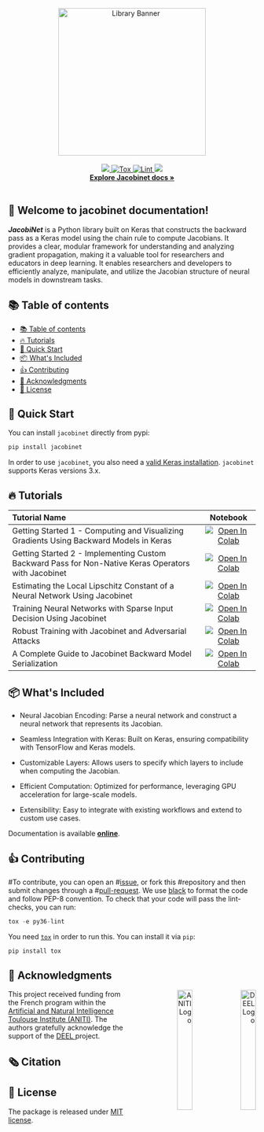 
<div align="center">
        <picture>
                <source media="(prefers-color-scheme: dark)" srcset="./docs/assets/logo.png">
                <source media="(prefers-color-scheme: light)" srcset="./docs/assets/logo.png">
                <img alt="Library Banner" src="./docs/assets/logo.svg" width="300" height="300">
        </picture>
</div>

<br>

<div align="center">
  <a href="#">
        <img src="https://img.shields.io/badge/Python-%E2%89%A53.9-efefef">
    </a>
    <a href="https://github.com/ducoffeM/jacobinet/actions/workflows/python-tests.yml">
        <img alt="Tox" src="https://github.com/ducoffeM/jacobinet/actions/workflows/python-tests.yml/badge.svg">
    </a>
    <a href="https://github.com/ducoffeM/jacobinet/actions/workflows/python-linters.yml">
        <img alt="Lint" src="https://github.com/ducoffeM/jacobinet/actions/workflows/python-linters.yml/badge.svg">
    </a>
    <a href="#">
        <img src="https://img.shields.io/badge/License-MIT-efefef">
    </a>
    <br>
    <a href="https://ducoffeM.github.io/jacobinet/"><strong>Explore Jacobinet docs »</strong></a>
</div>
<br>


## 👋 Welcome to jacobinet documentation!
***JacobiNet*** is a Python library built on Keras that constructs the backward pass as a Keras model using the chain rule to compute Jacobians. It provides a clear, modular framework for understanding and analyzing gradient propagation, making it a valuable tool for researchers and educators in deep learning.
It enables researchers and developers to efficiently analyze, manipulate, and utilize the Jacobian structure of neural models in downstream tasks.


## 📚 Table of contents

- [📚 Table of contents](#-table-of-contents)
- [🔥 Tutorials](#-tutorials)
- [🚀 Quick Start](#-quick-start)
- [📦 What's Included](#-whats-included)
- [👍 Contributing](#-contributing)
- [🙏 Acknowledgments](#-acknowledgments)
- [📝 License](#-license)

## 🚀 Quick Start

You can install ``jacobinet`` directly from pypi:

```python
pip install jacobinet
```

In order to use ``jacobinet``, you also need a [valid Keras
installation](https://keras.io/getting_started/). ``jacobinet``
supports Keras versions 3.x.

## 🔥 Tutorials

| **Tutorial Name**           | Notebook                                                                                                                                                           |
| :-------------------------- | :----------------------------------------------------------------------------------------------------------------------------------------------------------------: |
| Getting Started 1 - Computing and Visualizing Gradients Using Backward Models in Keras | [![Open In Colab](https://colab.research.google.com/assets/colab-badge.svg)](https://colab.research.google.com/github/ducoffeM/jacobinet/blob/main/tutorials/PlottingBackward.ipynb)            |
| Getting Started 2 - Implementing Custom Backward Pass for Non-Native Keras Operators with Jacobinet | [![Open In Colab](https://colab.research.google.com/assets/colab-badge.svg)](https://colab.research.google.com/github/ducoffeM/jacobinet/blob/main/tutorials/CustomOp.ipynb)            |
| Estimating the Local Lipschitz Constant of a Neural Network Using Jacobinet | [![Open In Colab](https://colab.research.google.com/assets/colab-badge.svg)](https://colab.research.google.com/github/ducoffeM/jacobinet/blob/main/tutorials/LipschitzConstant.ipynb) |
| Training Neural Networks with Sparse Input Decision Using Jacobinet | [![Open In Colab](https://colab.research.google.com/assets/colab-badge.svg)](https://colab.research.google.com/github/ducoffeM/jacobinet/blob/main/tutorials/TrainWithSparsity.ipynb) |
| Robust Training with Jacobinet and Adversarial Attacks | [![Open In Colab](https://colab.research.google.com/assets/colab-badge.svg)](https://colab.research.google.com/github/ducoffeM/jacobinet/blob/main/tutorials/AdversarialTraining.ipynb) |
| A Complete Guide to Jacobinet Backward Model Serialization | [![Open In Colab](https://colab.research.google.com/assets/colab-badge.svg)](https://colab.research.google.com/github/ducoffeM/jacobinet/blob/main/tutorials/Serialization_Export.ipynb) |


## 📦 What's Included

* Neural Jacobian Encoding: Parse a neural network and construct a neural network that represents its Jacobian.

* Seamless Integration with Keras: Built on Keras, ensuring compatibility with TensorFlow and Keras models.

* Customizable Layers: Allows users to specify which layers to include when computing the Jacobian.

* Efficient Computation: Optimized for performance, leveraging GPU acceleration for large-scale models.

* Extensibility: Easy to integrate with existing workflows and extend to custom use cases.

Documentation is available [**online**](https://ducoffeM.github.io/jacobinet/index.html).



## 👍 Contributing

#To contribute, you can open an
#[issue](https://github.com/deel-ai/deel-lip/issues), or fork this
#repository and then submit changes through a
#[pull-request](https://github.com/deel-ai/deel-lip/pulls).
We use [black](https://pypi.org/project/black/) to format the code and follow PEP-8 convention.
To check that your code will pass the lint-checks, you can run:

```python
tox -e py36-lint
```

You need [`tox`](https://tox.readthedocs.io/en/latest/) in order to
run this. You can install it via `pip`:

```python
pip install tox
```


## 🙏 Acknowledgments

<div align="right">
  <picture>
    <source media="(prefers-color-scheme: dark)" srcset="https://share.deel.ai/apps/theming/image/logo?useSvg=1&v=10"  width="25%" align="right">
    <source media="(prefers-color-scheme: light)" srcset="https://www.deel.ai/wp-content/uploads/2021/05/logo-DEEL.png"  width="25%" align="right">
    <img alt="DEEL Logo" src="https://www.deel.ai/wp-content/uploads/2021/05/logo-DEEL.png" width="25%" align="right">
  </picture>
  <picture>
    <img alt="ANITI Logo" src="https://aniti.univ-toulouse.fr/wp-content/uploads/2023/06/Capture-decran-2023-06-26-a-09.59.26-1.png" width="25%" align="right">
  </picture>
</div>
This project received funding from the French program within the <a href="https://aniti.univ-toulouse.fr/">Artificial and Natural Intelligence Toulouse Institute (ANITI)</a>. The authors gratefully acknowledge the support of the <a href="https://www.deel.ai/"> DEEL </a> project.


## 🗞️ Citation



## 📝 License

The package is released under <a href="https://choosealicense.com/licenses/mit"> MIT license</a>.
